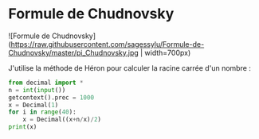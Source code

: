 # Formule de Chudnovsky

![Formule de Chudnovsky](https://raw.githubusercontent.com/sagessylu/Formule-de-Chudnovsky/master/pi_Chudnovsky.jpg | width=700px)

J'utilise la méthode de Héron pour calculer la racine carrée d'un nombre :

```python
from decimal import *
n = int(input())
getcontext().prec = 1000
x = Decimal(1)
for i in range(40):
    x = Decimal((x+n/x)/2)
print(x)
```